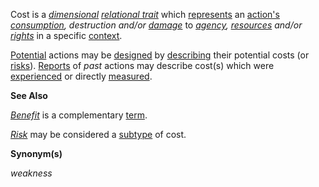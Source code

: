 Cost is a *[dimensional](https://github.com/gcassel/Modular-Organization-Terminology/blob/master/terms/dimension.md) [relational trait](https://github.com/gcassel/Modular-Organization-Terminology/blob/master/compound-terms/relational-trait.md)* which [represents](https://github.com/gcassel/Modular-Organization-Terminology/blob/master/terms/representation.md) an [action's](https://github.com/gcassel/Modular-Organization-Terminology/blob/master/terms/action.md) *[consumption](https://github.com/gcassel/Modular-Organization-Terminology/blob/master/terms/consume.md), destruction and/or [damage](https://github.com/gcassel/Modular-Organization-Terminology/blob/master/terms/damage.md)* to *[agency](https://github.com/gcassel/Modular-Organization-Terminology/blob/master/terms/agency.md), [resources](https://github.com/gcassel/Modular-Organization-Terminology/blob/master/terms/resource.md) and/or [rights](https://github.com/gcassel/Modular-Organization-Terminology/blob/master/terms/right.md)* in a specific [context](https://github.com/gcassel/Modular-Organization-Terminology/blob/master/terms/context.md).

[Potential](https://github.com/gcassel/Modular-Organization-Terminology/blob/master/terms/potential.md) actions may be [designed](https://github.com/gcassel/Modular-Organization-Terminology/blob/master/terms/design.md) by [describing](https://github.com/gcassel/Modular-Organization-Terminology/blob/master/terms/describe.md) their potential costs (or [risks](https://github.com/gcassel/Modular-Organization-Terminology/blob/master/terms/risk.md)). [Reports](https://github.com/gcassel/Modular-Organization-Terminology/blob/master/terms/report.md) of *past* actions may describe cost(s) which were [experienced](https://github.com/gcassel/Modular-Organization-Terminology/blob/master/terms/experience.md) or directly [measured](https://github.com/gcassel/Modular-Organization-Terminology/blob/master/terms/measure.md).

**See Also** 

*[Benefit](https://github.com/gcassel/Modular-Organization-Terminology/blob/master/terms/benefit.md)* is a complementary [term](https://github.com/gcassel/Modular-Organization-Terminology/blob/master/terms/term.md).

*[Risk](https://github.com/gcassel/Modular-Organization-Terminology/blob/master/terms/risk.md)* may be considered a [subtype](https://github.com/gcassel/Modular-Organization-Terminology/blob/master/terms/subtype.md) of cost.

**Synonym(s)**

*weakness* 
